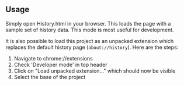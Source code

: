 Usage
-----
Simply open History.html in your browser. This loads the page with a sample set of history data. 
This mode is most useful for development.


It is also possible to load this project as an unpacked extension which replaces the default 
history page (`about://history`).  Here are the steps:

1. Navigate to chrome://extensions
2. Check 'Developer mode' in top header
3. Click on "Load unpacked extension..." which should now be visible
4. Select the base of the project




